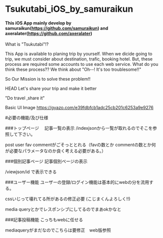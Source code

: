 # Tsukutabi_iOS_by_samuraikun
#### This iOS App mainly develop by samuraikun(https://github.com/samuraikun) and axeralater(https://github.com/axeralater)

What is "Tsukutabi"!?

 This App is available to planing trip by yourself.
 When we dicide going to trip, we must consider about destination, trafic, booking hotel.
 But, these process are required some accounts to use each web service.
 What do you think these process??
 We think about "Oh--! It's too troublesome!!"
 
 So Our Mission is to solve these problem!!

HEAD
Let's share your trip and make it better 

 "Do travel ,share it"

Basic UI Image
https://gyazo.com/e39fdbfcb1adc25cb201c6253a9e9276


#必要の機能/及び仕様

###トップページ　
 記事一覧の表示
 /indexjsonから一覧が取れるのでそこを参照して下さい。

post user fav commentがごそっととれる（favの数とか commentの数とか何が必要なパラメータなのか良く考える必要がある。）

###個別記事ページ
 記事個別ページの表示

/viewjson/id で表示できる


###ユーザー機能
ユーザーの登録/ログイン機能は基本的にwebの分を流用する。

cssいじって壊れてる所があるの修正必要
(こじまくんよろしく!!)

media queryとかでレスポンシブにしてるのでまあokかなと

###記事投稿機能
こっちもwebに任せる

mediaqueryがまだなのでこちらは要修正　web版参照











